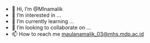 - 👋 Hi, I’m @Mlnamalik
- 👀 I’m interested in ...
- 🌱 I’m currently learning ...
- 💞️ I’m looking to collaborate on ...
- 📫 How to reach me maulanamalik_03@mhs.mdp.ac.id

<!---
Mlnamalik/Mlnamalik is a ✨ special ✨ repository because its `README.md` (this file) appears on your GitHub profile.
You can click the Preview link to take a look at your changes.
--->

